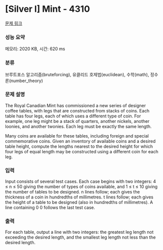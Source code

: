 # [Silver I] Mint - 4310 

[문제 링크](https://www.acmicpc.net/problem/4310) 

### 성능 요약

메모리: 2020 KB, 시간: 620 ms

### 분류

브루트포스 알고리즘(bruteforcing), 유클리드 호제법(euclidean), 수학(math), 정수론(number_theory)

### 문제 설명

<p>The Royal Canadian Mint has commissioned a new series of designer coffee tables, with legs that are constructed from stacks of coins. Each table has four legs, each of which uses a different type of coin. For example, one leg might be a stack of quarters, another nickels, another loonies, and another twonies. Each leg must be exactly the same length.</p>

<p>Many coins are available for these tables, including foreign and special commemorative coins. Given an inventory of available coins and a desired table height, compute the lengths nearest to the desired height for which four legs of equal length may be constructed using a different coin for each leg.</p>

### 입력 

 <p>Input consists of several test cases. Each case begins with two integers: 4 ≤ n ≤ 50 giving the number of types of coins available, and 1 ≤ t ≤ 10 giving the number of tables to be designed. n lines follow; each gives the thickness of a coin in hundredths of millimetres. t lines follow; each gives the height of a table to be designed (also in hundredths of millimetres). A line containing 0 0 follows the last test case.</p>

### 출력 

 <p>For each table, output a line with two integers: the greatest leg length not exceeding the desired length, and the smallest leg length not less than the desired length.</p>

